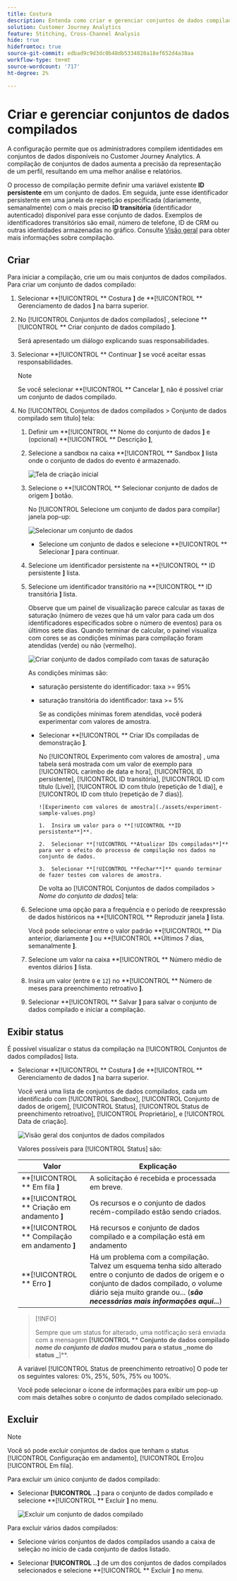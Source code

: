 ```yaml
---
title: Costura
description: Entenda como criar e gerenciar conjuntos de dados compilados
solution: Customer Journey Analytics
feature: Stitching, Cross-Channel Analysis
hide: true
hidefromtoc: true
source-git-commit: edbad9c9d3dc0b48db5334828a18ef652d4a38aa
workflow-type: tm+mt
source-wordcount: '717'
ht-degree: 2%

---
```


# Criar e gerenciar conjuntos de dados compilados

A configuração permite que os administradores compilem identidades em conjuntos de dados disponíveis no Customer Journey Analytics. A compilação de conjuntos de dados aumenta a precisão da representação de um perfil, resultando em uma melhor análise e relatórios.

O processo de compilação permite definir uma variável existente **ID persistente** em um conjunto de dados. Em seguida, junte esse identificador persistente em uma janela de repetição especificada (diariamente, semanalmente) com o mais preciso **ID transitória** (identificador autenticado) disponível para esse conjunto de dados. Exemplos de identificadores transitórios são email, número de telefone, ID de CRM ou outras identidades armazenadas no gráfico. Consulte [Visão geral](overview.md) para obter mais informações sobre compilação.

## Criar

Para iniciar a compilação, crie um ou mais conjuntos de dados compilados. Para criar um conjunto de dados compilado:

1. Selecionar **[!UICONTROL ** Costura **]** de **[!UICONTROL ** Gerenciamento de dados **]** na barra superior.

2. No [!UICONTROL Conjuntos de dados compilados] , selecione **[!UICONTROL ** Criar conjunto de dados compilado **]**.

   Será apresentado um diálogo explicando suas responsabilidades.

3. Selecionar **[!UICONTROL ** Continuar **]** se você aceitar essas responsabilidades.

   >[!NOTE]
   >
   >    Se você selecionar **[!UICONTROL ** Cancelar **]**, não é possível criar um conjunto de dados compilado.

4. No [!UICONTROL Conjuntos de dados compilados > Conjunto de dados compilado sem título] tela:

   1. Definir um **[!UICONTROL ** Nome do conjunto de dados **]** e (opcional) **[!UICONTROL ** Descrição **]**,

   2. Selecione a sandbox na caixa **[!UICONTROL ** Sandbox **]** lista onde o conjunto de dados do evento é armazenado.

      ![Tela de criação inicial](./assets/create-initial.png)

   3. Selecione o **[!UICONTROL ** Selecionar conjunto de dados de origem **]** botão.

      No [!UICONTROL Selecione um conjunto de dados para compilar] janela pop-up:

      ![Selecionar um conjunto de dados](./assets/select-one-dataset.png)

      - Selecione um conjunto de dados e selecione **[!UICONTROL ** Selecionar **]** para continuar.

   4. Selecione um identificador persistente na **[!UICONTROL ** ID persistente **]** lista.

   5. Selecione um identificador transitório na **[!UICONTROL ** ID transitória **]** lista.

      Observe que um painel de visualização parece calcular as taxas de saturação (número de vezes que há um valor para cada um dos identificadores especificados sobre o número de eventos) para os últimos sete dias. Quando terminar de calcular, o painel visualiza com cores se as condições mínimas para compilação foram atendidas (verde) ou não (vermelho).

      ![Criar conjunto de dados compilado com taxas de saturação](./assets/create-before-experimenting.png)

      As condições mínimas são:

      - saturação persistente do identificador: taxa >= 95%

      - saturação transitória do identificador: taxa >= 5%

        Se as condições mínimas forem atendidas, você poderá experimentar com valores de amostra.

      - Selecionar **[!UICONTROL ** Criar IDs compiladas de demonstração **]**.

        No [!UICONTROL Experimento com valores de amostra] , uma tabela será mostrada com um valor de exemplo para [!UICONTROL carimbo de data e hora], [!UICONTROL ID persistente], [!UICONTROL ID transitória], [!UICONTROL ID com título (Live)], [!UICONTROL ID com título (repetição de 1 dia)], e [!UICONTROL ID com título (repetição de 7 dias)].

            ![Experimento com valores de amostra](./assets/experiment-sample-values.png)
            
            1.  Insira um valor para o **[!UICONTROL **ID persistente**]**.
            
            2.  Selecionar **[!UICONTROL **Atualizar IDs compiladas**]** para ver o efeito do processo de compilação nos dados no conjunto de dados.
            
            3.  Selecionar **[!UICONTROL **Fechar**]** quando terminar de fazer testes com valores de amostra.
        

        De volta ao [!UICONTROL Conjuntos de dados compilados > _Nome do conjunto de dados_] tela:

   6. Selecione uma opção para a frequência e o período de reexpressão de dados históricos na **[!UICONTROL ** Reproduzir janela **]** lista.

      Você pode selecionar entre o valor padrão **[!UICONTROL ** Dia anterior, diariamente **]** ou **[!UICONTROL **&#x200B;Últimos 7 dias, semanalmente **]**.

   7. Selecione um valor na caixa **[!UICONTROL ** Número médio de eventos diários **]** lista.

   8. Insira um valor (entre `0` e `12`) no **[!UICONTROL ** Número de meses para preenchimento retroativo **]**.

   9. Selecionar **[!UICONTROL ** Salvar **]** para salvar o conjunto de dados compilado e iniciar a compilação.

## Exibir status

É possível visualizar o status da compilação na [!UICONTROL Conjuntos de dados compilados] lista.

- Selecionar **[!UICONTROL ** Costura **]** de **[!UICONTROL ** Gerenciamento de dados **]** na barra superior.

  Você verá uma lista de conjuntos de dados compilados, cada um identificado com [!UICONTROL Sandbox], [!UICONTROL Conjunto de dados de origem], [!UICONTROL Status], [!UICONTROL Status de preenchimento retroativo], [!UICONTROL Proprietário], e [!UICONTROL Data de criação].

  ![Visão geral dos conjuntos de dados compilados](./assets/overview-stitched-datasetts.png)

  Valores possíveis para [!UICONTROL Status] são:

  | Valor | Explicação |
  |-----|-----|
  | **[!UICONTROL ** Em fila **]** | A solicitação é recebida e processada em breve. |
  | **[!UICONTROL ** Criação em andamento **]** | Os recursos e o conjunto de dados recém-compilado estão sendo criados. |
  | **[!UICONTROL ** Compilação em andamento **]** | Há recursos e conjunto de dados compilado e a compilação está em andamento |
  | **[!UICONTROL ** Erro **]** | Há um problema com a compilação. Talvez um esquema tenha sido alterado entre o conjunto de dados de origem e o conjunto de dados compilado, o volume diário seja muito grande ou... (_**são necessárias mais informações aqui...**_) |

  >[!INFO]
  >
  >    Sempre que um status for alterado, uma notificação será enviada com a mensagem **[!UICONTROL ** Conjunto de dados compilado _nome do conjunto de dados_ mudou para o status _nome do status _**]**.


  A variável [!UICONTROL Status de preenchimento retroativo] O pode ter os seguintes valores: 0%, 25%, 50%, 75% ou 100%.

  Você pode selecionar o ícone de informações para exibir um pop-up com mais detalhes sobre o conjunto de dados compilado selecionado.


## Excluir

>[!NOTE]
>
>Você só pode excluir conjuntos de dados que tenham o status [!UICONTROL Configuração em andamento], [!UICONTROL Erro]ou [!UICONTROL Em fila].


Para excluir um único conjunto de dados compilado:

- Selecionar **[!UICONTROL **..**]** para o conjunto de dados compilado e selecione **[!UICONTROL ** Excluir **]** no menu.

  ![Excluir um conjunto de dados compilado](./assets/delete-stitched-dataset.png)

Para excluir vários dados compilados:

- Selecione vários conjuntos de dados compilados usando a caixa de seleção no início de cada conjunto de dados listado.

- Selecionar **[!UICONTROL **..**]** de um dos conjuntos de dados compilados selecionados e selecione **[!UICONTROL ** Excluir **]** no menu.
